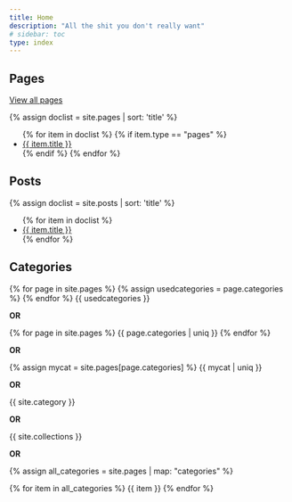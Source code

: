 ```yaml
---
title: Home
description: "All the shit you don't really want"
# sidebar: toc
type: index
---
```


## Pages

[View all pages](https://tlourey.github.io/pages/)

{% assign doclist = site.pages | sort: 'title' %}
<ul>
{% for item in doclist %}
  {% if item.type == "pages" %}
    <li><a href="{{ item.url }}">{{ item.title }}</a></li>
  {% endif %}
{% endfor %}
</ul>

## Posts

{% assign doclist = site.posts | sort: 'title' %}
<ul>
{% for item in doclist %}
    <li><a href="{{ item.url }}">{{ item.title }}</a></li>
{% endfor %}
</ul>

## Categories

{% for page in site.pages %}
{% assign usedcategories = page.categories %}
{% endfor %}
{{ usedcategories }}

**OR**

{% for page in site.pages %}
{{ page.categories | uniq }}
{% endfor %}

**OR**

{% assign mycat = site.pages[page.categories] %}
{{ mycat | uniq }}

**OR**

{{ site.category }}

**OR**

{{ site.collections }}

**OR**

{% assign all_categories = site.pages | map: "categories" %}

{% for item in all_categories %}
{{ item }}
{% endfor %}
